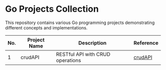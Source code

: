 # Go Projects Collection

This repository contains various Go programming projects demonstrating different concepts and implementations.

| No. | Project Name | Description | Reference |
|-----|--------------|-------------|-----------|
| 1 | crudAPI | RESTful API with CRUD operations | [crudAPI](./crudAPI) |
